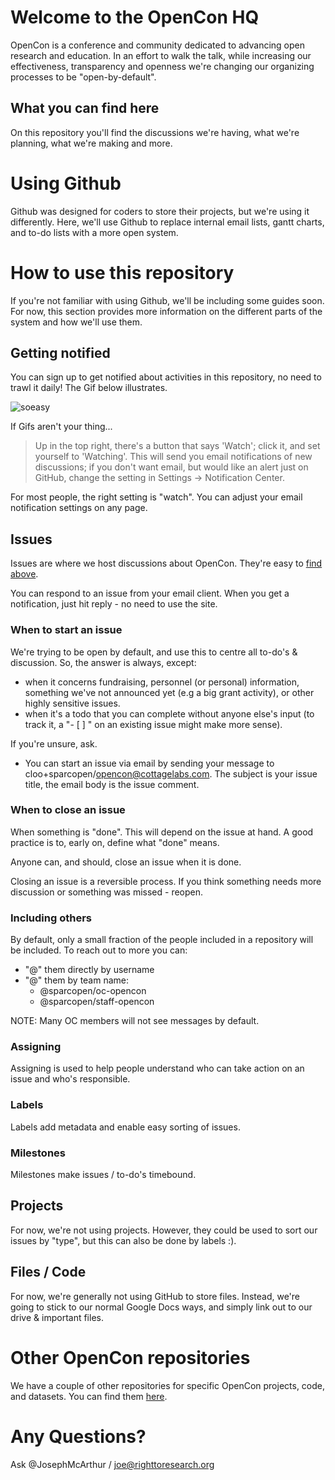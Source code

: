 # Welcome to the OpenCon HQ

OpenCon is a conference and community dedicated to advancing open research and education. In an effort to walk the talk, while increasing our effectiveness, transparency and openness we're changing our organizing processes to be "open-by-default".

## What you can find here

On this repository you'll find the discussions we're having, what we're planning, what we're making and more.

# Using Github

Github was designed for coders to store their projects, but we're using it differently. Here, we'll use Github to replace internal email lists, gantt charts, and to-do lists with a more open system.

# How to use this repository

If you're not familiar with using Github, we'll be including some guides soon. For now, this section provides more information on the different parts of the system and how we'll use them.

## Getting notified

You can sign up to get notified about activities in this repository, no need to trawl it daily! The Gif below illustrates.

![soeasy](http://g.recordit.co/Bo2gHzV96q.gif)

If Gifs aren't your thing...
> Up in the top right, there's a button that says 'Watch'; click it, and set yourself to 'Watching'. This will send you email notifications of new discussions; if you don't want email, but would like an alert just on GitHub, change the setting in Settings -> Notification Center.

For most people, the right setting is "watch". You can adjust your email notification settings on any page.

## Issues

Issues are where we host discussions about OpenCon. They're easy to [find above](https://github.com/sparcopen/opencon/issues).

You can respond to an issue from your email client. When you get a notification, just hit reply - no need to use the site.

### When to start an issue

We're trying to be open by default, and use this to centre all to-do's & discussion. So, the answer is always, except:
* when it concerns fundraising, personnel (or personal) information, something we've not announced yet (e.g a big grant activity), or other highly sensitive issues.
* when it's a todo that you can complete without anyone else's input (to track it, a "- [ ] " on an existing issue might make more sense).

If you're unsure, ask.  

* You can start an issue via email by sending your message to cloo+sparcopen/opencon@cottagelabs.com. The subject is your issue title, the email body is the issue comment.

### When to close an issue

When something is "done". This will depend on the issue at hand. A good practice is to, early on, define what "done" means.

Anyone can, and should, close an issue when it is done.

Closing an issue is a reversible process. If you think something needs more discussion or something was missed - reopen.

### Including others

By default, only a small fraction of the people included in a repository will be included. To reach out to more you can:
* "@" them directly by username
* "@" them by team name:
  * @sparcopen/oc-opencon
  * @sparcopen/staff-opencon

NOTE: Many OC members will not see messages by default.

### Assigning

Assigning is used to help people understand who can take action on an issue and who's responsible.

### Labels

Labels add metadata and enable easy sorting of issues.

### Milestones

Milestones make issues / to-do's timebound.

## Projects

For now, we're not using projects. However, they could be used to sort our issues by "type", but this can also be done by labels :).

## Files / Code

For now, we're generally not using GitHub to store files. Instead, we're going to stick to our normal Google Docs ways, and simply link out to our drive & important files.

# Other OpenCon repositories

We have a couple of other repositories for specific OpenCon projects, code, and datasets. You can find them [here](https://github.com/sparcopen/).

# Any Questions?

Ask @JosephMcArthur / joe@righttoresearch.org
